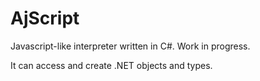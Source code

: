 AjScript
========

Javascript-like interpreter written in C#. Work in progress.

It can access and create .NET objects and types.


